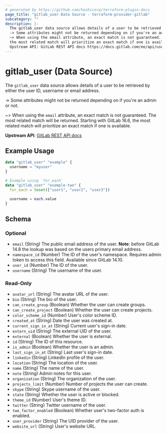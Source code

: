 ```yaml
---
# generated by https://github.com/hashicorp/terraform-plugin-docs
page_title: "gitlab_user Data Source - terraform-provider-gitlab"
subcategory: ""
description: |-
  The gitlab_user data source allows details of a user to be retrieved by either the user ID, username or email address.
  -> Some attributes might not be returned depending on if you're an admin or not.
  ~> When using the email attribute, an exact match is not guaranteed. The most related match will be returned. Starting with GitLab 16.6,
  the most related match will prioritize an exact match if one is available.
  Upstream API: GitLab REST API docs https://docs.gitlab.com/ee/api/users.html#single-user
---
```


# gitlab_user (Data Source)

The `gitlab_user` data source allows details of a user to be retrieved by either the user ID, username or email address.

-> Some attributes might not be returned depending on if you're an admin or not.

~> When using the `email` attribute, an exact match is not guaranteed. The most related match will be returned. Starting with GitLab 16.6,
the most related match will prioritize an exact match if one is available.

**Upstream API**: [GitLab REST API docs](https://docs.gitlab.com/ee/api/users.html#single-user)

## Example Usage

```terraform
data "gitlab_user" "example" {
  username = "myuser"
}

# Example using `for_each`
data "gitlab_user" "example-two" {
  for_each = toset(["user1", "user2", "user3"])

  username = each.value
}
```

<!-- schema generated by tfplugindocs -->
## Schema

### Optional

- `email` (String) The public email address of the user. **Note**: before GitLab 14.8 the lookup was based on the users primary email address.
- `namespace_id` (Number) The ID of the user's namespace. Requires admin token to access this field. Available since GitLab 14.10.
- `user_id` (Number) The ID of the user.
- `username` (String) The username of the user.

### Read-Only

- `avatar_url` (String) The avatar URL of the user.
- `bio` (String) The bio of the user.
- `can_create_group` (Boolean) Whether the user can create groups.
- `can_create_project` (Boolean) Whether the user can create projects.
- `color_scheme_id` (Number) User's color scheme ID.
- `created_at` (String) Date the user was created at.
- `current_sign_in_at` (String) Current user's sign-in date.
- `extern_uid` (String) The external UID of the user.
- `external` (Boolean) Whether the user is external.
- `id` (String) The ID of this resource.
- `is_admin` (Boolean) Whether the user is an admin.
- `last_sign_in_at` (String) Last user's sign-in date.
- `linkedin` (String) LinkedIn profile of the user.
- `location` (String) The location of the user.
- `name` (String) The name of the user.
- `note` (String) Admin notes for this user.
- `organization` (String) The organization of the user.
- `projects_limit` (Number) Number of projects the user can create.
- `skype` (String) Skype username of the user.
- `state` (String) Whether the user is active or blocked.
- `theme_id` (Number) User's theme ID.
- `twitter` (String) Twitter username of the user.
- `two_factor_enabled` (Boolean) Whether user's two-factor auth is enabled.
- `user_provider` (String) The UID provider of the user.
- `website_url` (String) User's website URL.
